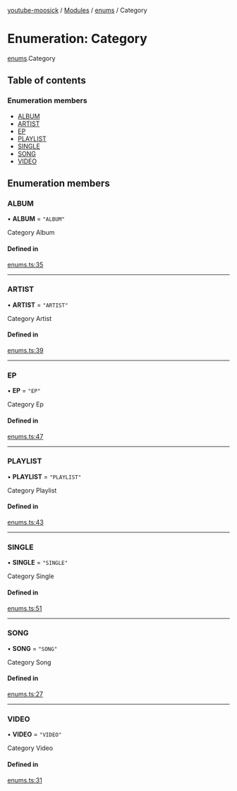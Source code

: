 [youtube-moosick](../README.md) / [Modules](../modules.md) / [enums](../modules/enums.md) / Category

# Enumeration: Category

[enums](../modules/enums.md).Category

## Table of contents

### Enumeration members

- [ALBUM](enums.Category.md#album)
- [ARTIST](enums.Category.md#artist)
- [EP](enums.Category.md#ep)
- [PLAYLIST](enums.Category.md#playlist)
- [SINGLE](enums.Category.md#single)
- [SONG](enums.Category.md#song)
- [VIDEO](enums.Category.md#video)

## Enumeration members

### ALBUM

• **ALBUM** = `"ALBUM"`

Category Album

#### Defined in

[enums.ts:35](https://github.com/EvasiveXkiller/youtube-moosick/blob/54d14db/src/enums.ts#L35)

___

### ARTIST

• **ARTIST** = `"ARTIST"`

Category Artist

#### Defined in

[enums.ts:39](https://github.com/EvasiveXkiller/youtube-moosick/blob/54d14db/src/enums.ts#L39)

___

### EP

• **EP** = `"EP"`

Category Ep

#### Defined in

[enums.ts:47](https://github.com/EvasiveXkiller/youtube-moosick/blob/54d14db/src/enums.ts#L47)

___

### PLAYLIST

• **PLAYLIST** = `"PLAYLIST"`

Category Playlist

#### Defined in

[enums.ts:43](https://github.com/EvasiveXkiller/youtube-moosick/blob/54d14db/src/enums.ts#L43)

___

### SINGLE

• **SINGLE** = `"SINGLE"`

Category Single

#### Defined in

[enums.ts:51](https://github.com/EvasiveXkiller/youtube-moosick/blob/54d14db/src/enums.ts#L51)

___

### SONG

• **SONG** = `"SONG"`

Category Song

#### Defined in

[enums.ts:27](https://github.com/EvasiveXkiller/youtube-moosick/blob/54d14db/src/enums.ts#L27)

___

### VIDEO

• **VIDEO** = `"VIDEO"`

Category Video

#### Defined in

[enums.ts:31](https://github.com/EvasiveXkiller/youtube-moosick/blob/54d14db/src/enums.ts#L31)
